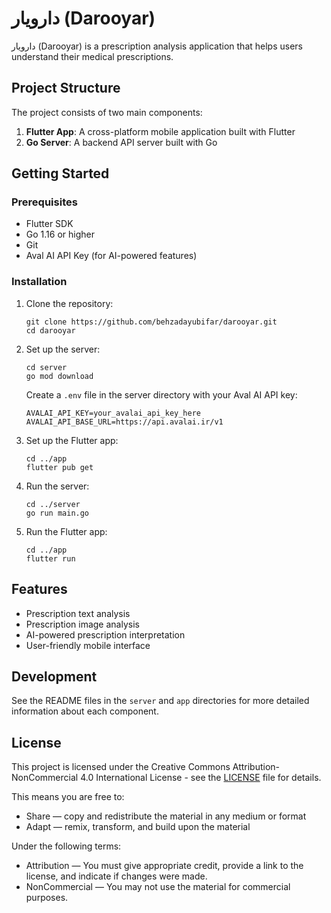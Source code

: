 # دارویار (Darooyar)

دارویار (Darooyar) is a prescription analysis application that helps users understand their medical prescriptions.

## Project Structure

The project consists of two main components:

1. **Flutter App**: A cross-platform mobile application built with Flutter
2. **Go Server**: A backend API server built with Go

## Getting Started

### Prerequisites

- Flutter SDK
- Go 1.16 or higher
- Git
- Aval AI API Key (for AI-powered features)

### Installation

1. Clone the repository:

   ```
   git clone https://github.com/behzadayubifar/darooyar.git
   cd darooyar
   ```

2. Set up the server:

   ```
   cd server
   go mod download
   ```

   Create a `.env` file in the server directory with your Aval AI API key:

   ```
   AVALAI_API_KEY=your_avalai_api_key_here
   AVALAI_API_BASE_URL=https://api.avalai.ir/v1
   ```

3. Set up the Flutter app:

   ```
   cd ../app
   flutter pub get
   ```

4. Run the server:

   ```
   cd ../server
   go run main.go
   ```

5. Run the Flutter app:

   ```
   cd ../app
   flutter run
   ```

## Features

- Prescription text analysis
- Prescription image analysis
- AI-powered prescription interpretation
- User-friendly mobile interface

## Development

See the README files in the `server` and `app` directories for more detailed information about each component.

## License

This project is licensed under the Creative Commons Attribution-NonCommercial 4.0 International License - see the [LICENSE](LICENSE) file for details.

This means you are free to:

- Share — copy and redistribute the material in any medium or format
- Adapt — remix, transform, and build upon the material

Under the following terms:

- Attribution — You must give appropriate credit, provide a link to the license, and indicate if changes were made.
- NonCommercial — You may not use the material for commercial purposes.
